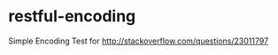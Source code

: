 restful-encoding
================

Simple Encoding Test for http://stackoverflow.com/questions/23011797
